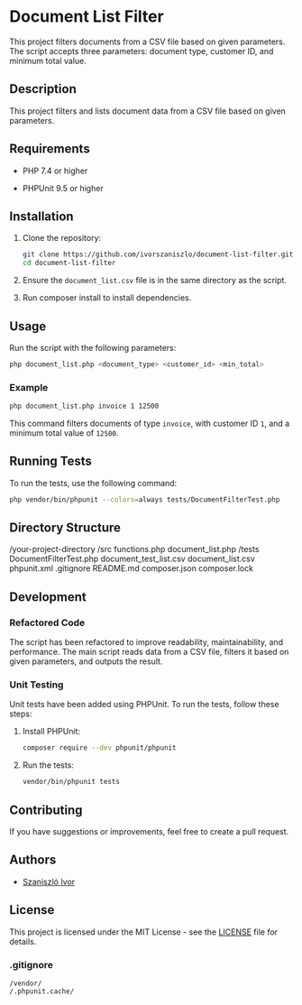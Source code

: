 
# Document List Filter

This project filters documents from a CSV file based on given parameters. The script accepts three parameters: document type, customer ID, and minimum total value.

## Description

This project filters and lists document data from a CSV file based on given parameters.

## Requirements

- PHP 7.4 or higher

- PHPUnit 9.5 or higher

## Installation

1. Clone the repository:

   ```sh
   git clone https://github.com/ivorszaniszlo/document-list-filter.git
   cd document-list-filter
   ```

2. Ensure the `document_list.csv` file is in the same directory as the script.

3. Run composer install to install dependencies.

## Usage

Run the script with the following parameters:

```sh
php document_list.php <document_type> <customer_id> <min_total>
```

### Example

```sh
php document_list.php invoice 1 12500
```

This command filters documents of type `invoice`, with customer ID `1`, and a minimum total value of `12500`.

## Running Tests

To run the tests, use the following command:

```sh
php vendor/bin/phpunit --colors=always tests/DocumentFilterTest.php
```

## Directory Structure

/your-project-directory
    /src
        functions.php
        document_list.php
    /tests
        DocumentFilterTest.php
        document_test_list.csv
    document_list.csv
    phpunit.xml
    .gitignore
    README.md
    composer.json
    composer.lock
    

## Development

### Refactored Code

The script has been refactored to improve readability, maintainability, and performance. The main script reads data from a CSV file, filters it based on given parameters, and outputs the result.

### Unit Testing

Unit tests have been added using PHPUnit. To run the tests, follow these steps:

1. Install PHPUnit:

   ```sh
   composer require --dev phpunit/phpunit
   ```

2. Run the tests:

   ```sh
   vendor/bin/phpunit tests
   ```

## Contributing

If you have suggestions or improvements, feel free to create a pull request.

## Authors

- [Szaniszló Ivor](https://github.com/ivorszaniszlo)

## License

This project is licensed under the MIT License - see the [LICENSE](LICENSE) file for details.


### .gitignore

```plaintext
/vendor/
/.phpunit.cache/
 ```



